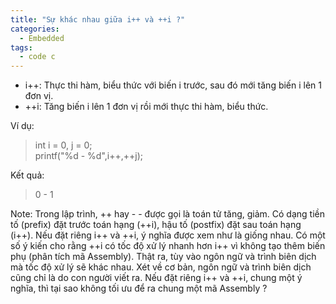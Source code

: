 ```yaml
---
title: "Sự khác nhau giữa i++ và ++i ?"
categories:
  - Embedded
tags:
  - code c
---
```

 
- i++: Thực thi hàm, biểu thức với biến i trước, sau đó mới tăng biến i lên 1 đơn vị.  
- ++i: Tăng biến i lên 1 đơn vị rồi mới thực thi hàm, biểu thức.

Ví dụ:  
>int i = 0, j = 0;  
printf("%d - %d",i++,++j);  

Kết quả:  
>0 - 1  

Note:
Trong lập trình, ++ hay - - được gọi là toán tử tăng, giảm. Có dạng tiền tố (prefix) đặt trước toán hạng (++i), hậu tố (postfix) đặt sau toán hạng (i++). Nếu đặt riêng i++ và ++i, ý nghĩa được xem như là giống nhau. Có một số ý kiến cho rằng ++i có tốc độ xử lý nhanh hơn i++ vì không tạo thêm biến phụ (phân tích mã Assembly). Thật ra, tùy vào ngôn ngữ và trình biên dịch mà tốc độ xử lý sẽ khác nhau. Xét về cơ bản, ngôn ngữ và trình biên dịch cũng chỉ là do con người viết ra. Nếu đặt riêng i++ và ++i, chung một ý nghĩa, thì tại sao không tối ưu để ra chung một mã Assembly ?  



